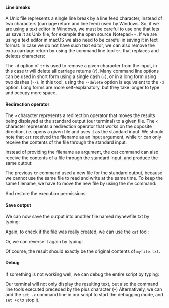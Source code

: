 <script>
import Link from "$components/Link.svelte";
import Alert from "$components/Alert.svelte";
</script>

#### Line breaks
A Unix file represents a single line break by a line feed character, instead of
two characters (carriage return and line feed) used by Windows. So, if we
are using a text editor in Windows, we must be careful to use one that lets
us save it as Unix file, for example the open source Notepad++. If we are
using a text editor in macOS we also need to be careful in saving it in text
format. In case we do not have such text editor, we can also remove the extra
carriage return by using the command line tool `tr`, that replaces and deletes
characters:

<Execute command="tr -d '\r' < reversemyfile.sh > reversemyfilenew.sh" />

The `-d` option of `tr` is used to remove a given character from the input, in
this case tr will delete all carriage returns (`r`). Many command line options
can be used in short form using a single dash (`-`), or in a long form using two
dashes (`--`). In this tool, using the `--delete` option is equivalent to the `-d`
option. Long forms are more self-explanatory, but they take longer to type
and occupy more space. 

#### Redirection operator

The `>` character represents a redirection operator that moves the results
being displayed at the standard output (our terminal) to a given file. The `<`
character represents a redirection operator that works on the opposite direction, i.e. opens a given file and uses it as the standard input.
We should note that `cat` received the filename as an input argument,
while `tr` can only receive the contents of the file through the standard input.

Instead of providing the filename as argument, the cat command can also
receive the contents of a file through the standard input, and produce the
same output:

<Execute command="cat < myfile.txt" />

The previous `tr` command used a new file for the standard output, because we cannot use the same file to read and write at the same time. To keep the same filename, we have to move the new file by using the mv command:

<Execute command="mv reversemyfilenew.sh reversemyfile.sh" />

And restore the execution permissions:

<Execute command="chmod u+x reversemyfile.sh" />

#### Save output

We can now save the output into another file named mynewfile.txt by typing:

<Execute command="./reversemyfile.sh myfile.txt > mynewfile.txt" />

Again, to check if the file was really created, we can use the `cat` tool:

<Execute command="cat mynewfile.txt" />

Or, we can reverse it again by typing:

<Execute command="./reversemyfile.sh mynewfile.txt" />

Of course, the result should exactly be the original contents of `myfile.txt`.


#### Debug

If something is not working well, we can debug the entire script by typing:

<Execute command="bash -x reversemyfile.sh myfile.txt" />

Our terminal will not only display the resulting text, but also the command
line tools executed preceded by the plus character (`+`)
Alternatively, we can add the `set -x` command line in our script to start the
debugging mode, and `set +x` to stop it.
